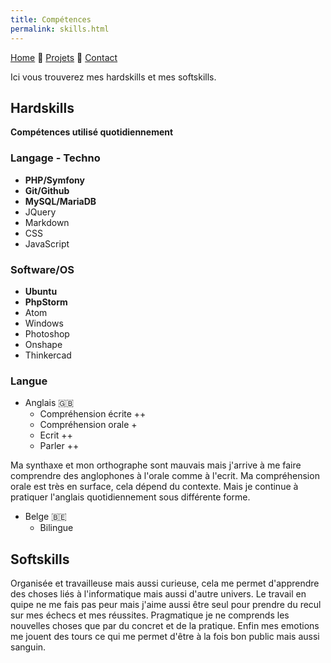 ```yaml
---
title: Compétences
permalink: skills.html
---
```

[Home](index.html) 🔸 [Projets](projects.html) 🔸 [Contact](https://mihani.typeform.com/to/DMC8iL)


Ici vous trouverez mes hardskills et mes softskills.

## Hardskills

**Compétences utilisé quotidiennement**

### Langage - Techno

* **PHP/Symfony**
* **Git/Github**
* **MySQL/MariaDB**
* JQuery
* Markdown
* CSS
* JavaScript

### Software/OS

* **Ubuntu**
* **PhpStorm**
* Atom
* Windows
* Photoshop
* Onshape
* Thinkercad

### Langue

* Anglais 🇬🇧
  * Compréhension écrite ++
  * Compréhension orale +
  * Ecrit ++
  * Parler ++

Ma synthaxe et mon orthographe sont mauvais mais j'arrive à me faire comprendre des anglophones à l'orale comme à l'ecrit.
Ma compréhension orale est très en surface, cela dépend du contexte.
Mais je continue à pratiquer l'anglais quotidiennement sous différente forme.

* Belge 🇧🇪
  * Bilingue

## Softskills

Organisée et travailleuse mais aussi curieuse, cela me permet d'apprendre des choses liés à l'informatique mais aussi d'autre univers. Le travail en quipe ne me fais pas peur mais j'aime aussi être seul pour prendre du recul sur mes échecs et mes réussites.
Pragmatique je ne comprends les nouvelles choses que par du concret et de la pratique. Enfin mes emotions me jouent des tours ce qui me permet d'être à la fois bon public mais aussi sanguin.
